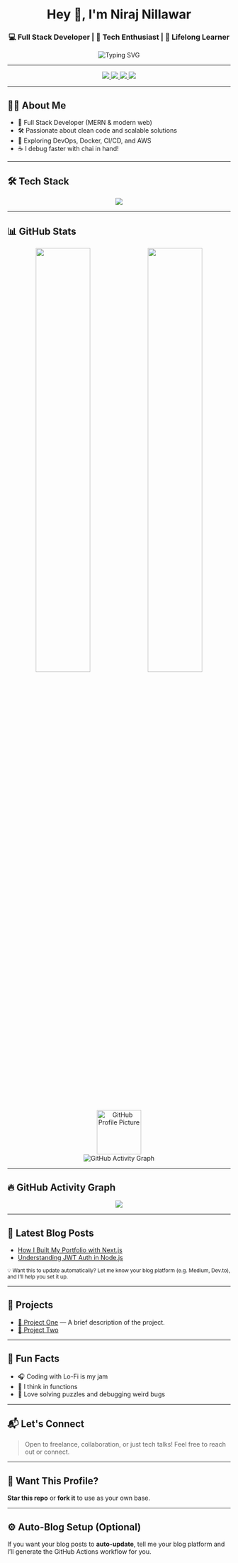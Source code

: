 <!-- Header -->
<h1 align="center">Hey 👋, I'm Niraj Nillawar</h1>
<h3 align="center">💻 Full Stack Developer | 🚀 Tech Enthusiast | 🧠 Lifelong Learner</h3>

<p align="center">
  <img src="https://readme-typing-svg.demolab.com?font=Fira+Code&weight=500&pause=1000&color=00F7FF&center=true&vCenter=true&width=435&lines=Full+Stack+Developer+from+India;Building+Web+Apps+that+Scale;Always+Learning+Something+New..." alt="Typing SVG" />
</p>

---

<!-- Social Badges -->
<p align="center">
  <a href="https://www.linkedin.com/in/nirajnillawar/" target="_blank">
    <img src="https://img.shields.io/badge/LinkedIn-%230077B5.svg?&style=for-the-badge&logo=linkedin&logoColor=white" />
  </a>
  <a href="mailto:nirajnillawar@example.com">
    <img src="https://img.shields.io/badge/Email-D14836?style=for-the-badge&logo=gmail&logoColor=white" />
  </a>
  <a href="https://your-portfolio.com" target="_blank">
    <img src="https://img.shields.io/badge/Portfolio-000000?style=for-the-badge&logo=About.me&logoColor=white" />
  </a>
  <a href="https://twitter.com/yourhandle" target="_blank">
    <img src="https://img.shields.io/badge/Twitter-1DA1F2?style=for-the-badge&logo=twitter&logoColor=white" />
  </a>
</p>

---

## 🧑‍💻 About Me

- 💼 Full Stack Developer (MERN & modern web)
- 🛠️ Passionate about clean code and scalable solutions
- 🌱 Exploring DevOps, Docker, CI/CD, and AWS
- ☕ I debug faster with chai in hand!

---

## 🛠️ Tech Stack

<p align="center">
  <img src="https://skillicons.dev/icons?i=js,ts,react,nextjs,nodejs,express,mongodb,postgres,html,css,tailwind,git,github,docker,aws,vscode" />
</p>

---

## 📊 GitHub Stats

<p align="center">
  <img src="https://github-readme-stats.vercel.app/api?username=NirajDN&show_icons=true&theme=radical&border_radius=10" width="49.5%" />
  <img src="https://github-readme-stats.vercel.app/api/top-langs/?username=NirajDN&layout=compact&theme=radical&border_radius=10" width="49.5%" />
</p>

<p align="center">
  <img src="https://github.com/NirajDN.png" alt="GitHub Profile Picture" width="100" />
  <br />
  <img src="https://activity-graph.herokuapp.com/graph?username=NirajDN&theme=react-dark&hide_border=true" alt="GitHub Activity Graph" />
</p>


---

## 🔥 GitHub Activity Graph

<p align="center">
  <img src="https://github-readme-activity-graph.vercel.app/graph?username=NirajDN&theme=react-dark&area=true&hide_border=true" />
</p>


---

## 📝 Latest Blog Posts

<!-- Blog posts fetched via GitHub Action or manual links -->
- [How I Built My Portfolio with Next.js](https://your-blog.com/post1)
- [Understanding JWT Auth in Node.js](https://your-blog.com/post2)

<sub>💡 Want this to update automatically? Let me know your blog platform (e.g. Medium, Dev.to), and I’ll help you set it up.</sub>

---

## 🚀 Projects

- [🔗 Project One](https://github.com/NirajDN/project-one) — A brief description of the project.
- [🔗 Project Two](https://github.com/NirajDN/project-two)

---

## 🎯 Fun Facts

- 🎧 Coding with Lo-Fi is my jam  
- 🧠 I think in functions  
- 🧩 Love solving puzzles and debugging weird bugs

---

## 📬 Let's Connect

> Open to freelance, collaboration, or just tech talks! Feel free to reach out or connect.

---

## 🧠 Want This Profile?

**Star this repo** or **fork it** to use as your own base.

---

## ⚙️ Auto-Blog Setup (Optional)

If you want your blog posts to **auto-update**, tell me your blog platform and I’ll generate the GitHub Actions workflow for you.
